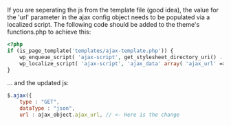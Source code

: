 If you are seperating the js from the template file (good idea), the value for the 'url' parameter in the ajax config object needs to be populated via a localized script. The following code should be added to the theme's functions.php to achieve this:

```php
<?php
if (is_page_template('templates/ajax-template.php')) {
    wp_enqueue_script( 'ajax-script', get_stylesheet_directory_uri() . 'path/to/js/file', array('jquery'), '1.0.0', false );
    wp_localize_script( 'ajax-script', 'ajax_data' array( 'ajax_url' => admin_url( 'admin-ajax.php' ) ) );
}
```

... and the updated js:
```js
$.ajax({
    type : "GET",
    dataType : "json",
    url : ajax_object.ajax_url, // <- Here is the change
```